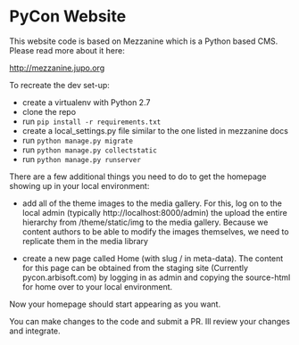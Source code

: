 # PyCon Website

This website code is based on Mezzanine which is a Python based CMS. Please read more about it here: 

http://mezzanine.jupo.org

To recreate the dev set-up:

* create a virtualenv with Python 2.7
* clone the repo
* run ```pip install -r requirements.txt```
* create a local_settings.py file similar to the one listed in mezzanine docs
* run ```python manage.py migrate```
* run ```python manage.py collectstatic```
* run ```python manage.py runserver```

There are a few additional things you need to do to get the homepage showing up in your local environment:

* add all of the theme images to the media gallery. For this, log on to the local admin (typically http://localhost:8000/admin) the upload the entire hierarchy from /theme/static/img to the media gallery. Because we content authors to be able to modify the images themselves, we need to replicate them in the media library

* create a new page called Home (with slug / in meta-data). The content for this page can be obtained from the staging site (Currently pycon.arbisoft.com) by logging in as admin and copying the source-html for home over to your local environment.

Now your homepage should start appearing as you want.

You can make changes to the code and submit a PR. Ill review your changes and integrate.
